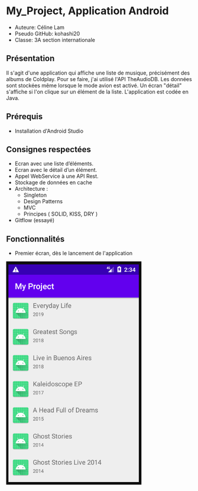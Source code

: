 # My_Project, Application Android 
* Auteure: Céline Lam
* Pseudo GitHub: kohashi20
* Classe: 3A section internationale

## Présentation
Il s'agit d'une application qui affiche une liste de musique, précisément des albums de Coldplay. Pour se faire, j'ai utilisé l'API TheAudioDB.
Les données sont stockées même lorsque le mode avion est activé. Un écran "détail" s'affiche si l'on clique sur un élément de la liste.
L'application est codée en Java.

## Prérequis
* Installation d'Android Studio

## Consignes respectées
* Ecran avec une liste d’éléments.
* Ecran avec le détail d’un élément.
* Appel WebService à une API Rest.
* Stockage de données en cache
* Architecture :
  * Singleton
  * Design Patterns
  * MVC
  * Principes ( SOLID, KISS, DRY )
* Gitflow (essayé)

## Fonctionnalités
* Premier écran, dès le lancement de l'application

![alt text](Images/Capture1.PNG)
